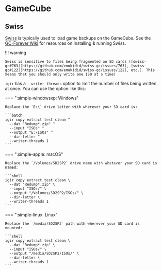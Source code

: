 # GameCube

## Swiss

[Swiss](https://github.com/emukidid/swiss-gc) is typically used to load game backups on the GameCube. See the [GC-Forever Wiki](https://www.gc-forever.com/wiki/index.php?title=Main_Page) for resources on installing & running Swiss.

!!! warning

    Swiss is sensitive to files being fragmented on SD cards ([swiss-gc#763](https://github.com/emukidid/swiss-gc/issues/763), [swiss-gc#122](https://github.com/emukidid/swiss-gc/issues/122), etc.). This means that you should only write one ISO at a time!

`igir` has a `--writer-threads` option to limit the number of files being written at once. You can use the option like this:

=== ":simple-windowsxp: Windows"

    Replace the `E:\` drive letter with wherever your SD card is:

    ```batch
    igir copy extract test clean ^
      --dat "Redump*.zip" ^
      --input "ISOs" ^
      --output "E:\ISOs" ^
      --dir-letter ^
      --writer-threads 1
    ```

=== ":simple-apple: macOS"

    Replace the `/Volumes/SD2SP2` drive name with whatever your SD card is named:

    ```shell
    igir copy extract test clean \
      --dat "Redump*.zip" \
      --input "ISOs/" \
      --output "/Volumes/SD2SP2/ISOs/" \
      --dir-letter \
      --writer-threads 1
    ```

=== ":simple-linux: Linux"

    Replace the `/media/SD2SP2` path with wherever your SD card is mounted:

    ```shell
    igir copy extract test clean \
      --dat "Redump*.zip" \
      --input "ISOs/" \
      --output "/media/SD2SP2/ISOs/" \
      --dir-letter \
      --writer-threads 1
    ```
